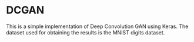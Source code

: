 # DCGAN
This is a simple implementation of Deep Convolution GAN using Keras.
The dataset used for obtaining the results is the MNIST digits dataset.
